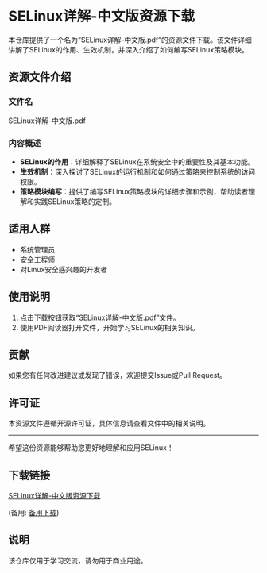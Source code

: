 # SELinux详解-中文版资源下载

本仓库提供了一个名为“SELinux详解-中文版.pdf”的资源文件下载。该文件详细讲解了SELinux的作用、生效机制，并深入介绍了如何编写SELinux策略模块。

## 资源文件介绍

### 文件名
SELinux详解-中文版.pdf

### 内容概述
- **SELinux的作用**：详细解释了SELinux在系统安全中的重要性及其基本功能。
- **生效机制**：深入探讨了SELinux的运行机制和如何通过策略来控制系统的访问权限。
- **策略模块编写**：提供了编写SELinux策略模块的详细步骤和示例，帮助读者理解和实践SELinux策略的定制。

## 适用人群
- 系统管理员
- 安全工程师
- 对Linux安全感兴趣的开发者

## 使用说明
1. 点击下载按钮获取“SELinux详解-中文版.pdf”文件。
2. 使用PDF阅读器打开文件，开始学习SELinux的相关知识。

## 贡献
如果您有任何改进建议或发现了错误，欢迎提交Issue或Pull Request。

## 许可证
本资源文件遵循开源许可证，具体信息请查看文件中的相关说明。

---

希望这份资源能够帮助您更好地理解和应用SELinux！

## 下载链接
[SELinux详解-中文版资源下载](https://pan.quark.cn/s/62440b2a0b7f) 

(备用: [备用下载](https://pan.baidu.com/s/1x40gbxEo2RxWhCbR8nbcAQ?pwd=1234))

## 说明

该仓库仅用于学习交流，请勿用于商业用途。
